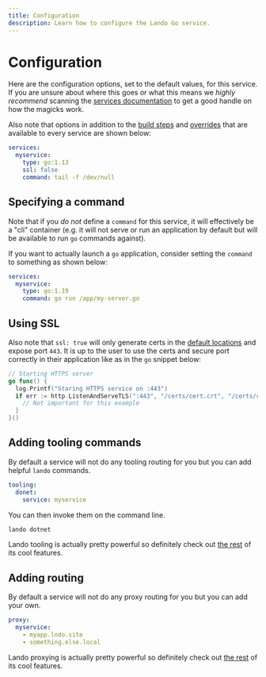 ```yaml
---
title: Configuration
description: Learn how to configure the Lando Go service.
---
```


# Configuration

Here are the configuration options, set to the default values, for this service. If you are unsure about where this goes or what this means we *highly recommend* scanning the [services documentation](https://docs.lando.dev/services/lando-3.html) to get a good handle on how the magicks work.

Also note that options in addition to the [build steps](https://docs.lando.dev/services/lando-3.html#build-steps) and [overrides](https://docs.lando.dev/services/lando-3.html#overrides) that are available to every service are shown below:

```yaml
services:
  myservice:
    type: go:1.13
    ssl: false
    command: tail -f /dev/null
```

## Specifying a command

Note that if you *do not* define a `command` for this service, it will effectively be a "cli" container (e.g. it will not serve or run an application by default but will be available to run `go` commands against).

If you want to actually launch a `go` application, consider setting the `command` to something as shown below:

```yaml
services:
  myservice:
    type: go:1.19
    command: go run /app/my-server.go
```

## Using SSL

Also note that `ssl: true` will only generate certs in the [default locations](https://docs.lando.dev/config/security.html) and expose port `443`. It is up to the user to use the certs and secure port correctly in their application like as in the `go` snippet below:

```go
// Starting HTTPS server
go func() {
  log.Printf("Staring HTTPS service on :443")
  if err := http.ListenAndServeTLS(":443", "/certs/cert.crt", "/certs/cert.key", nil); err != nil {
    // Not important for this example
  }
}()
```

## Adding tooling commands

By default a service will not do any tooling routing for you but you can add helpful `lando` commands.

```yaml
tooling:
  donet:
    service: myservice
```

You can then invoke them on the command line.

```bash
lando dotnet
```

Lando tooling is actually pretty powerful so definitely check out [the rest](https://docs.lando.dev/landofile/tooling.html) of its cool features.

## Adding routing

By default a service will not do any proxy routing for you but you can add your own.

```yaml
proxy:
  myservice:
    - myapp.lndo.site
    - something.else.local
```

Lando proxying is actually pretty powerful so definitely check out [the rest](https://docs.lando.dev/landofile/proxy.html) of its cool features.

